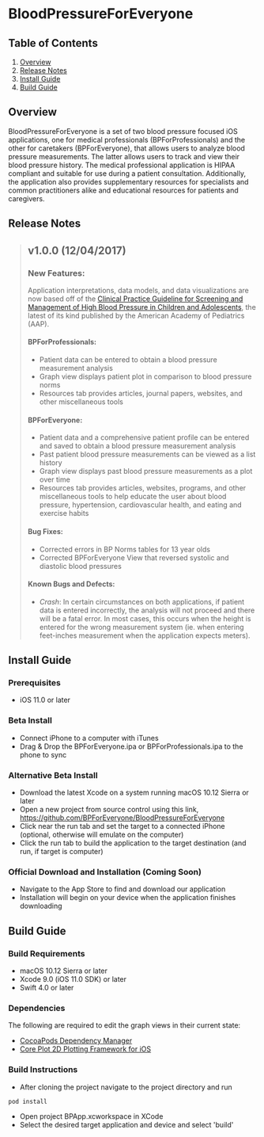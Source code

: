 BloodPressureForEveryone
========================

## Table of Contents

1. [Overview](#overview)
2. [Release Notes](#release-notes)
3. [Install Guide](#install-guide)
4. [Build Guide](#build-guide)

## Overview

BloodPressureForEveryone is a set of two blood pressure focused iOS applications, one for medical professionals (BPForProfessionals) and the other for caretakers (BPForEveryone), that allows users to analyze blood pressure measurements. The latter allows users to track and view their blood pressure history. The medical professional application is HIPAA compliant and suitable for use during a patient consultation. Additionally, the application also provides supplementary resources for specialists and common practitioners alike and educational resources for patients and caregivers.

## Release Notes
> ## v1.0.0 (12/04/2017)
> 
> ### New Features:
> Application interpretations, data models, and data visualizations are now based off of the [Clinical Practice Guideline for Screening and Management of High Blood Pressure in Children and Adolescents](http://pediatrics.aappublications.org/content/early/2017/08/21/peds.2017-1904), the latest of its kind published by the American Academy of Pediatrics (AAP).
> 
> #### BPForProfessionals:
> - Patient data can be entered to obtain a blood pressure measurement analysis
> - Graph view displays patient plot in comparison to blood pressure norms
> - Resources tab provides articles, journal papers, websites, and other miscellaneous tools
>
> #### BPForEveryone:
> - Patient data and a comprehensive patient profile can be entered and saved to obtain a blood pressure measurement analysis
> - Past patient blood pressure measurements can be viewed as a list history
> - Graph view displays past blood pressure measurements as a plot over time
> - Resources tab provides articles, websites, programs, and other miscellaneous tools to help educate the user about blood pressure, hypertension, cardiovascular health, and eating and exercise habits
>
> #### Bug Fixes:
> - Corrected errors in BP Norms tables for 13 year olds
> - Corrected BPForEveryone View that reversed systolic and diastolic blood pressures
>
> #### Known Bugs and Defects:
> - *Crash*: In certain circumstances on both applications, if patient data is entered incorrectly, the analysis will not proceed and there will be a fatal error. In most cases, this occurs when the height is entered for the wrong measurement system (ie. when entering feet-inches measurement when the application expects meters).

## Install Guide

### Prerequisites
- iOS 11.0 or later

### Beta Install
- Connect iPhone to a computer with iTunes
- Drag & Drop the BPForEveryone.ipa or BPForProfessionals.ipa to the phone to sync

### Alternative Beta Install
- Download the latest Xcode on a system running macOS 10.12 Sierra or later
- Open a new project from source control using this link, https://github.com/BPForEveryone/BloodPressureForEveryone
- Click near the run tab and set the target to a connected iPhone (optional, otherwise will emulate on the computer)
- Click the run tab to build the application to the target destination (and run, if target is computer)

### Official Download and Installation (Coming Soon)
- Navigate to the App Store to find and download our application
- Installation will begin on your device when the application finishes downloading

## Build Guide

### Build Requirements
- macOS 10.12 Sierra or later
- Xcode 9.0 (iOS 11.0 SDK) or later
- Swift 4.0 or later

### Dependencies
The following are required to edit the graph views in their current state:
- [CocoaPods Dependency Manager](https://cocoapods.org/)
- [Core Plot 2D Plotting Framework for iOS](https://github.com/core-plot/core-plot)

### Build Instructions
- After cloning the project navigate to the project directory and run
```bash
pod install
```
- Open project BPApp.xcworkspace in XCode
- Select the desired target application and device and select 'build'
